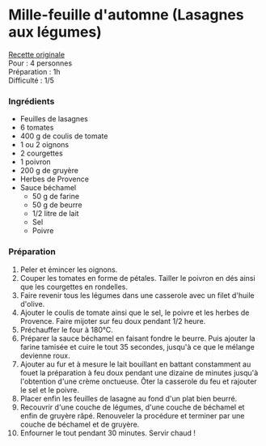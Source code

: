 # Mille-feuille d'automne (Lasagnes aux légumes)

[Recette originale](https://www.meilleurduchef.com/fr/recette/lasagne-aux-legumes.html) \
Pour : 4 personnes \
Préparation : 1h \
Difficulté : 1/5

### Ingrédients 

+ Feuilles de lasagnes 
+ 6 tomates 
+ 400 g de coulis de tomate
+ 1 ou 2 oignons 
+ 2 courgettes 
+ 1 poivron 
+ 200 g de gruyère
+ Herbes de Provence
+ Sauce béchamel 
  + 50 g de farine
  + 50 g de beurre 
  + 1/2 litre de lait 
  + Sel 
  + Poivre

### Préparation 

1. Peler et émincer les oignons. 
2. Couper les tomates en forme de pétales. Tailler le poivron en dés ainsi que les courgettes en rondelles. 
3. Faire revenir tous les légumes dans une casserole avec un filet d'huile d'olive. 
4. Ajouter le coulis de tomate ainsi que le sel, le poivre et les herbes de Provence. Faire mijoter sur feu doux pendant 1/2 heure. 
5. Préchauffer le four à 180°C. 
6. Préparer la sauce béchamel en faisant fondre le beurre. Puis ajouter la farine tamisée et cuire le tout 35 secondes, jusqu'à ce que le mélange devienne roux. 
7. Ajouter au fur et à mesure le lait bouillant en battant constamment au fouet la préparation à feu doux pendant une dizaine de minutes jusqu'à l'obtention d'une crème onctueuse. Ôter la casserole du feu et rajouter le sel et le poivre. 
8. Placer enfin les feuilles de lasagne au fond d'un plat bien beurré. 
9. Recouvrir d'une couche de légumes, d'une couche de béchamel et enfin de gruyère râpé. Renouveler la procédure et terminer par une couche de béchamel et de gruyère. 
10. Enfourner le tout pendant 30 minutes. Servir chaud ! 

